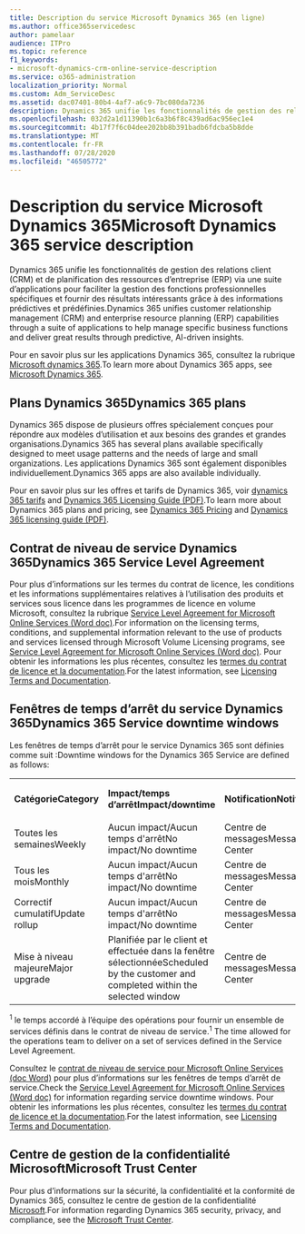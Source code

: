 ```yaml
---
title: Description du service Microsoft Dynamics 365 (en ligne)
ms.author: office365servicedesc
author: pamelaar
audience: ITPro
ms.topic: reference
f1_keywords:
- microsoft-dynamics-crm-online-service-description
ms.service: o365-administration
localization_priority: Normal
ms.custom: Adm_ServiceDesc
ms.assetid: dac07401-80b4-4af7-a6c9-7bc080da7236
description: Dynamics 365 unifie les fonctionnalités de gestion des relations client (CRM) et de planification des ressources d’entreprise (ERP) via une suite d’applications pour faciliter la gestion des fonctions professionnelles et fournir des résultats intéressants.
ms.openlocfilehash: 032d2a1d11390b1c6a3b6f8c439ad6ac956ec1e4
ms.sourcegitcommit: 4b17f7f6c04dee202bb8b391badb6fdcba5b8dde
ms.translationtype: MT
ms.contentlocale: fr-FR
ms.lasthandoff: 07/28/2020
ms.locfileid: "46505772"
---
```

# <a name="microsoft-dynamics-365-service-description"></a><span data-ttu-id="5d192-103">Description du service Microsoft Dynamics 365</span><span class="sxs-lookup"><span data-stu-id="5d192-103">Microsoft Dynamics 365 service description</span></span>

<span data-ttu-id="5d192-104">Dynamics 365 unifie les fonctionnalités de gestion des relations client (CRM) et de planification des ressources d’entreprise (ERP) via une suite d’applications pour faciliter la gestion des fonctions professionnelles spécifiques et fournir des résultats intéressants grâce à des informations prédictives et prédéfinies.</span><span class="sxs-lookup"><span data-stu-id="5d192-104">Dynamics 365 unifies customer relationship management (CRM) and enterprise resource planning (ERP) capabilities through a suite of applications to help manage specific business functions and deliver great results through predictive, AI-driven insights.</span></span>

<span data-ttu-id="5d192-105">Pour en savoir plus sur les applications Dynamics 365, consultez la rubrique [Microsoft dynamics 365](https://dynamics.microsoft.com).</span><span class="sxs-lookup"><span data-stu-id="5d192-105">To learn more about Dynamics 365 apps, see [Microsoft Dynamics 365](https://dynamics.microsoft.com).</span></span>
  
## <a name="dynamics-365-plans"></a><span data-ttu-id="5d192-106">Plans Dynamics 365</span><span class="sxs-lookup"><span data-stu-id="5d192-106">Dynamics 365 plans</span></span>

<span data-ttu-id="5d192-107">Dynamics 365 dispose de plusieurs offres spécialement conçues pour répondre aux modèles d’utilisation et aux besoins des grandes et grandes organisations.</span><span class="sxs-lookup"><span data-stu-id="5d192-107">Dynamics 365 has several plans available specifically designed to meet usage patterns and the needs of large and small organizations.</span></span> <span data-ttu-id="5d192-108">Les applications Dynamics 365 sont également disponibles individuellement.</span><span class="sxs-lookup"><span data-stu-id="5d192-108">Dynamics 365 apps are also available individually.</span></span>

<span data-ttu-id="5d192-109">Pour en savoir plus sur les offres et tarifs de Dynamics 365, voir [dynamics 365 tarifs](https://dynamics.microsoft.com/pricing) and [Dynamics 365 Licensing Guide (PDF)](https://go.microsoft.com/fwlink/?LinkId=866544).</span><span class="sxs-lookup"><span data-stu-id="5d192-109">To learn more about Dynamics 365 plans and pricing, see [Dynamics 365 Pricing](https://dynamics.microsoft.com/pricing) and [Dynamics 365 licensing guide (PDF)](https://go.microsoft.com/fwlink/?LinkId=866544).</span></span>
  
## <a name="dynamics-365-service-level-agreement"></a><span data-ttu-id="5d192-110">Contrat de niveau de service Dynamics 365</span><span class="sxs-lookup"><span data-stu-id="5d192-110">Dynamics 365 Service Level Agreement</span></span>

<span data-ttu-id="5d192-111">Pour plus d’informations sur les termes du contrat de licence, les conditions et les informations supplémentaires relatives à l’utilisation des produits et services sous licence dans les programmes de licence en volume Microsoft, consultez la rubrique [Service Level Agreement for Microsoft Online Services (Word doc)](https://www.microsoftvolumelicensing.com/Downloader.aspx?DocumentId=17583).</span><span class="sxs-lookup"><span data-stu-id="5d192-111">For information on the licensing terms, conditions, and supplemental information relevant to the use of products and services licensed through Microsoft Volume Licensing programs, see [Service Level Agreement for Microsoft Online Services (Word doc)](https://www.microsoftvolumelicensing.com/Downloader.aspx?DocumentId=17583).</span></span> <span data-ttu-id="5d192-112">Pour obtenir les informations les plus récentes, consultez les [termes du contrat de licence et la documentation](https://go.microsoft.com/fwlink/?linkid=272026).</span><span class="sxs-lookup"><span data-stu-id="5d192-112">For the latest information, see [Licensing Terms and Documentation](https://go.microsoft.com/fwlink/?linkid=272026).</span></span>
  
## <a name="dynamics-365-service-downtime-windows"></a><span data-ttu-id="5d192-113">Fenêtres de temps d’arrêt du service Dynamics 365</span><span class="sxs-lookup"><span data-stu-id="5d192-113">Dynamics 365 Service downtime windows</span></span>

<span data-ttu-id="5d192-114">Les fenêtres de temps d’arrêt pour le service Dynamics 365 sont définies comme suit :</span><span class="sxs-lookup"><span data-stu-id="5d192-114">Downtime windows for the Dynamics 365 Service are defined as follows:</span></span>
  
|||||
|:-----|:-----|:-----|:-----|
|<span data-ttu-id="5d192-115">**Catégorie**</span><span class="sxs-lookup"><span data-stu-id="5d192-115">**Category**</span></span> <br/> |<span data-ttu-id="5d192-116">**Impact/temps d’arrêt**</span><span class="sxs-lookup"><span data-stu-id="5d192-116">**Impact/downtime**</span></span> <br/> |<span data-ttu-id="5d192-117">**Notification**</span><span class="sxs-lookup"><span data-stu-id="5d192-117">**Notification**</span></span> <br/> |<span data-ttu-id="5d192-118">**Contrat de niveau opérationnel**<sup>1</sup></span><span class="sxs-lookup"><span data-stu-id="5d192-118">**Operational level agreement**<sup>1</sup></span></span> <br/> |
|<span data-ttu-id="5d192-119">Toutes les semaines</span><span class="sxs-lookup"><span data-stu-id="5d192-119">Weekly</span></span>  <br/> |<span data-ttu-id="5d192-120">Aucun impact/Aucun temps d'arrêt</span><span class="sxs-lookup"><span data-stu-id="5d192-120">No impact/No downtime</span></span>  <br/> |<span data-ttu-id="5d192-121">Centre de messages</span><span class="sxs-lookup"><span data-stu-id="5d192-121">Message Center</span></span>  <br/> |<span data-ttu-id="5d192-122">48 heures</span><span class="sxs-lookup"><span data-stu-id="5d192-122">48 hours</span></span>  <br/> |
|<span data-ttu-id="5d192-123">Tous les mois</span><span class="sxs-lookup"><span data-stu-id="5d192-123">Monthly</span></span>  <br/> |<span data-ttu-id="5d192-124">Aucun impact/Aucun temps d'arrêt</span><span class="sxs-lookup"><span data-stu-id="5d192-124">No impact/No downtime</span></span>  <br/> |<span data-ttu-id="5d192-125">Centre de messages</span><span class="sxs-lookup"><span data-stu-id="5d192-125">Message Center</span></span>  <br/> |<span data-ttu-id="5d192-126">48 heures</span><span class="sxs-lookup"><span data-stu-id="5d192-126">48 hours</span></span>  <br/> |
|<span data-ttu-id="5d192-127">Correctif cumulatif</span><span class="sxs-lookup"><span data-stu-id="5d192-127">Update rollup</span></span>  <br/> |<span data-ttu-id="5d192-128">Aucun impact/Aucun temps d'arrêt</span><span class="sxs-lookup"><span data-stu-id="5d192-128">No impact/No downtime</span></span>  <br/> |<span data-ttu-id="5d192-129">Centre de messages</span><span class="sxs-lookup"><span data-stu-id="5d192-129">Message Center</span></span>  <br/> |<span data-ttu-id="5d192-130">48 heures</span><span class="sxs-lookup"><span data-stu-id="5d192-130">48 hours</span></span>  <br/> |
|<span data-ttu-id="5d192-131">Mise à niveau majeure</span><span class="sxs-lookup"><span data-stu-id="5d192-131">Major upgrade</span></span>  <br/> |<span data-ttu-id="5d192-132">Planifiée par le client et effectuée dans la fenêtre sélectionnée</span><span class="sxs-lookup"><span data-stu-id="5d192-132">Scheduled by the customer and completed within the selected window</span></span>  <br/> |<span data-ttu-id="5d192-133">Centre de messages</span><span class="sxs-lookup"><span data-stu-id="5d192-133">Message Center</span></span>  <br/> |<span data-ttu-id="5d192-134">90 jours</span><span class="sxs-lookup"><span data-stu-id="5d192-134">90 days</span></span>  <br/> |

<span data-ttu-id="5d192-135"><sup>1</sup> le temps accordé à l’équipe des opérations pour fournir un ensemble de services définis dans le contrat de niveau de service.</span><span class="sxs-lookup"><span data-stu-id="5d192-135"><sup>1</sup> The time allowed for the operations team to deliver on a set of services defined in the Service Level Agreement.</span></span> <br/>

<span data-ttu-id="5d192-136">Consultez le [contrat de niveau de service pour Microsoft Online Services (doc Word)](https://www.microsoftvolumelicensing.com/Downloader.aspx?DocumentId=17583) pour plus d’informations sur les fenêtres de temps d’arrêt de service.</span><span class="sxs-lookup"><span data-stu-id="5d192-136">Check the [Service Level Agreement for Microsoft Online Services (Word doc)](https://www.microsoftvolumelicensing.com/Downloader.aspx?DocumentId=17583) for information regarding service downtime windows.</span></span> <span data-ttu-id="5d192-137">Pour obtenir les informations les plus récentes, consultez les [termes du contrat de licence et la documentation](https://go.microsoft.com/fwlink/?linkid=272026).</span><span class="sxs-lookup"><span data-stu-id="5d192-137">For the latest information, see [Licensing Terms and Documentation](https://go.microsoft.com/fwlink/?linkid=272026).</span></span> 
  
## <a name="microsoft-trust-center"></a><span data-ttu-id="5d192-138">Centre de gestion de la confidentialité Microsoft</span><span class="sxs-lookup"><span data-stu-id="5d192-138">Microsoft Trust Center</span></span>

<span data-ttu-id="5d192-139">Pour plus d’informations sur la sécurité, la confidentialité et la conformité de Dynamics 365, consultez le centre de gestion de la confidentialité [Microsoft](https://www.microsoft.com/trust-center/product-overview).</span><span class="sxs-lookup"><span data-stu-id="5d192-139">For information regarding Dynamics 365 security, privacy, and compliance, see the [Microsoft Trust Center](https://www.microsoft.com/trust-center/product-overview).</span></span>
  

